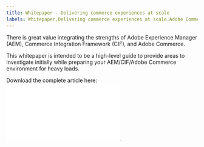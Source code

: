```yaml
---
title: Whitepaper - Delivering commerce experiences at scale
labels: Whitepaper,Delivering commerce experiences at scale,Adobe Commerce,cloud architecture,Adobe Experience Manager,Commerce Integration Framework,glass,headless,AEM,CIF,Adobe Experience Cloud
---
```


There is great value integrating the strengths of Adobe Experience Manager (AEM), Commerce Integration Framework (CIF), and Adobe Commerce.

This whitepaper is intended to be a high-level guide to provide areas to investigate initially while preparing your AEM/CIF/Adobe Commerce environment for heavy loads.

Download the complete article here: ![Delivering commerce experiences at scale](assets/delivering_commerce_experiences_at_scale.pdf).
